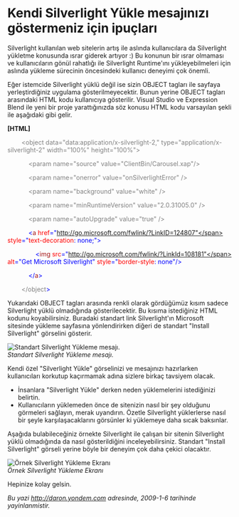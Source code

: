# Kendi Silverlight Yükle mesajınızı göstermeniz için ipuçları
Silverlight kullanılan web sitelerin artış ile aslında kullanıcılara da
Silverlight yükletme konusunda ısrar giderek artıyor :) Bu konunun bir
ısrar olmaması ve kullanıcıların gönül rahatlığı ile Silverlight
Runtime'ını yükleyebilmeleri için aslında yükleme sürecinin öncesindeki
kullanıcı deneyimi çok önemli.

Eğer istemcide Silverlight yüklü değil ise sizin OBJECT tagları ile
sayfaya yerleştirdiğiniz uygulama gösterilmeyecektir. Bunun yerine
OBJECT tagları arasındaki HTML kodu kullanıcıya gösterilir. Visual
Studio ve Expression Blend ile yeni bir proje yarattığınızda söz konusu
HTML kodu varsayılan şekli ile aşağıdaki gibi gelir.

**[HTML]**

<span style="color: gray">        </span> <span
style="color: gray;">\<object</span> <span
style="color: gray;">data="data:application/x-silverlight-2,"</span>
<span style="color: gray;">type="application/x-silverlight-2"</span>
<span style="color: gray;">width="100%"</span> <span
style="color: gray;">height="100%"\></span>

<span style="color: gray">            </span> <span
style="color: gray;">\<param</span> <span
style="color: gray;">name="source"</span> <span
style="color: gray;">value="ClientBin/Carousel.xap"/\></span>

<span style="color: gray">            </span> <span
style="color: gray;">\<param</span> <span
style="color: gray;">name="onerror"</span> <span
style="color: gray;">value="onSilverlightError"</span> <span
style="color: gray;">/\></span>

<span style="color: gray">            </span> <span
style="color: gray;">\<param</span> <span
style="color: gray;">name="background"</span> <span
style="color: gray;">value="white"</span> <span
style="color: gray;">/\></span>

<span style="color: gray">            </span> <span
style="color: gray;">\<param</span> <span
style="color: gray;">name="minRuntimeVersion"</span> <span
style="color: gray;">value="2.0.31005.0"</span> <span
style="color: gray;">/\></span>

<span style="color: gray">            </span> <span
style="color: gray;">\<param</span> <span
style="color: gray;">name="autoUpgrade"</span> <span
style="color: gray;">value="true"</span> <span
style="color: gray;">/\></span>

            <span style="color: blue;">\<</span><span
style="color: #a31515;">a</span> <span
style="color: red;">href</span><span
style="color: blue;">="http://go.microsoft.com/fwlink/?LinkID=124807"</span>
<span style="color: red;">style</span><span
style="color: blue;">="</span><span
style="color: red;">text-decoration</span>: <span
style="color: blue;">none</span>;<span style="color: blue;">"\></span>

                <span style="color: blue;">\<</span><span
style="color: #a31515;">img</span> <span
style="color: red;">src</span><span
style="color: blue;">="http://go.microsoft.com/fwlink/?LinkId=108181"</span>
<span style="color: red;">alt</span><span style="color: blue;">="Get
Microsoft Silverlight"</span> <span
style="color: red;">style</span><span
style="color: blue;">="</span><span
style="color: red;">border-style</span>: <span
style="color: blue;">none"/\></span>

            <span style="color: blue;">\</</span><span
style="color: #a31515;">a</span><span style="color: blue;">\></span>

<span style="color: gray">        </span> <span
style="color: gray;">\</object</span><span
style="color: blue;">\></span>

Yukarıdaki OBJECT tagları arasında renkli olarak gördüğümüz kısım sadece
Silverlight yüklü olmadığında gösterilecektir. Bu kısıma istediğiniz
HTML kodunu koyabilirsiniz. Buradaki standart link Silverlight'ın
Microsoft sitesinde yükleme sayfasına yönlendirirken diğeri de standart
"Install Silverlight" görselini gösterir.

![Standart Silverlight Yükleme
mesajı.](media/Kendi_Silverlight_Yukle_mesajinizi_gostermeniz_icin_ipuclari/05012009.jpg)\
*Standart Silverlight Yükleme mesajı.*

Kendi özel "Silverlight Yükle" görselinizi ve mesajınızı hazırlarken
kullanıcıları korkutup kaçırmamak adına sizlere birkaç tavsiyem olacak.

-   İnsanlara "Silverlight Yükle" derken neden yüklemelerini
    istediğinizi belirtin.
-   Kullanıcıların yüklemeden önce de sitenizin nasıl bir şey olduğunu
    görmeleri sağlayın, merak uyandırın. Özetle Silverlight yüklerlerse
    nasıl bir şeyle karşılaşacaklarını görsünler ki yüklemeye daha sıcak
    baksınlar.

Aşağıda bulabileceğiniz örnekte Silverlight ile çalışan bir sitenin
Silverlight yüklü olmadığında da nasıl gösterildiğini
inceleyebilirsiniz. Standart "Install Silverlight" görseli yerine böyle
bir deneyim çok daha çekici olacaktır.

![Örnek Silverlight Yükleme
Ekranı](media/Kendi_Silverlight_Yukle_mesajinizi_gostermeniz_icin_ipuclari/05012009_2.jpg)\
*Örnek Silverlight Yükleme Ekranı*

Hepinize kolay gelsin.



*Bu yazi http://daron.yondem.com adresinde, 2009-1-6 tarihinde yayinlanmistir.*
